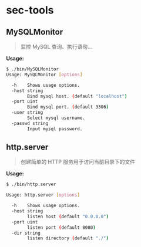 # sec-tools
## MySQLMonitor
> 监控 MySQL 查询、执行语句...

**Usage:**
```bash
$ ./bin/MySQLMonitor 
Usage: MySQLMonitor [options]

  -h    Shows usage options.
  -host string
        Bind mysql host. (default "localhost")
  -port uint
        Bind mysql port. (default 3306)
  -user string
        Select mysql username.
  -passwd string
        Input mysql password.
```

## http.server
> 创建简单的 HTTP 服务用于访问当前目录下的文件

**Usage:**
```bash
$ ./bin/http.server

Usage: http.server [options]

  -h    Shows usage options.
  -host string
        listen host (default "0.0.0.0")
  -port uint
        listen port (default 8080)
  -dir string
        listen directory (default "./")
```